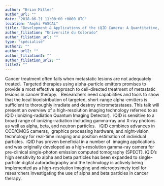 ```yaml
---
author: "Brian Miller"
author_url: ""
date: "2018-06-21 11:00:00 +0000 UTC"
location: "Amphi PASCAL"
title: "Development & Applications of the iQID Camera: A Quantitative, Single-Particle Imaging Detector for small-animal SPECT and Targeted Radionuclide Therapy "
author_filiation: "Université du Colorado"
author_filiation_url: ""
type: "spécialisé"
author2: ""
author_url2: ""
author_filiation2: ""
author_filiation_url2: ""
title2: ""
---
```

Cancer treatment often fails when metastatic lesions are not adequately treated.  Targeted therapies using alpha-particle emitters promises to provide a most effective approach to cell-directed treatment of metastatic lesions in cancer therapy.   Researchers need capabilities and tools to show that the local biodistribution of targeted, short-range alpha-emitters is sufficient to thoroughly irradiate and destroy micrometastases. This talk will present an overview of a high-resolution imaging technology referred to as iQID (ionizing-radiation Quantum Imaging Detector).  iQID is sensitive to a broad range of ionizing-radiation including gamma-ray and X-ray photons as well as alpha, beta, and neutron particles.   iQID combines advances in CCD/CMOS cameras,  graphics processing hardware, and night-vision technology for real-time imaging and position estimation of individual particles.  iQID has proven beneficial in a number of  imaging applications and was originally developed as a high-resolution gamma-ray camera for pre-clinical single-photon emission computed tomography (SPECT). iQID’s high sensitivity to alpha and beta particles has been expanded to single-particle digital autoradiography and the technology is actively being implemented as a high-resolution imaging and microdosimety tool for researchers investigating the use of alpha and beta particles in cancer therapy.
